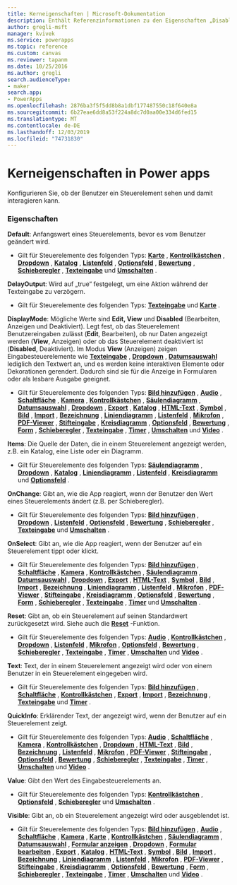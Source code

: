 ```yaml
---
title: Kerneigenschaften | Microsoft-Dokumentation
description: Enthält Referenzinformationen zu den Eigenschaften „Disabled“, „Visible“ und „ReadOnly“.
author: gregli-msft
manager: kvivek
ms.service: powerapps
ms.topic: reference
ms.custom: canvas
ms.reviewer: tapanm
ms.date: 10/25/2016
ms.author: gregli
search.audienceType:
- maker
search.app:
- PowerApps
ms.openlocfilehash: 2876ba3f5f5dd8b8a1dbf177487550c18f640e8a
ms.sourcegitcommit: 6b27eae6dd8a53f224a8dc7d0aa00e334d6fed15
ms.translationtype: MT
ms.contentlocale: de-DE
ms.lasthandoff: 12/03/2019
ms.locfileid: "74731830"
---
```

# <a name="core-properties-in-power-apps"></a>Kerneigenschaften in Power apps
Konfigurieren Sie, ob der Benutzer ein Steuerelement sehen und damit interagieren kann.

### <a name="properties"></a>Eigenschaften
**Default**: Anfangswert eines Steuerelements, bevor es vom Benutzer geändert wird.

* Gilt für Steuerelemente des folgenden Typs: **[Karte](control-card.md)** , **[Kontrollkästchen](control-check-box.md)** , **[Dropdown](control-drop-down.md)** , **[Katalog](control-gallery.md)** , **[Listenfeld](control-list-box.md)** , **[Optionsfeld](control-radio.md)** , **[Bewertung](control-rating.md)** , **[Schieberegler](control-slider.md)** , **[Texteingabe](control-text-input.md)** und **[Umschalten](control-toggle.md)** .

**DelayOutput**: Wird auf „true“ festgelegt, um eine Aktion während der Texteingabe zu verzögern.

* Gilt für Steuerelemente des folgenden Typs: **[Texteingabe](control-text-input.md)** und **[Karte](control-card.md)** .

**DisplayMode**: Mögliche Werte sind **Edit, View** und **Disabled** (Bearbeiten, Anzeigen und Deaktiviert). Legt fest, ob das Steuerelement Benutzereingaben zulässt (**Edit**, Bearbeiten), ob nur Daten angezeigt werden (**View**, Anzeigen) oder ob das Steuerelement deaktiviert ist (**Disabled**, Deaktiviert).  Im Modus **View** (Anzeigen) zeigen Eingabesteuerelemente wie **[Texteingabe](control-text-input.md)** , **[Dropdown](control-drop-down.md)** , **[Datumsauswahl](control-date-picker.md)** lediglich den Textwert an, und es werden keine interaktiven Elemente oder Dekorationen gerendert.  Dadurch sind sie für die Anzeige in Formularen oder als lesbare Ausgabe geeignet.

* Gilt für Steuerelemente des folgenden Typs: **[Bild hinzufügen](control-add-picture.md)** , **[Audio](control-audio-video.md)** , **[Schaltfläche](control-button.md)** , **[Kamera](control-camera.md)** , **[Kontrollkästchen](control-check-box.md)** , **[Säulendiagramm](control-column-line-chart.md)** , **[Datumsauswahl](control-date-picker.md)** , **[Dropdown](control-drop-down.md)** , **[Export](control-export-import.md)** , **[Katalog](control-gallery.md)** , **[HTML-Text](control-html-text.md)** , **[Symbol](control-shapes-icons.md)** , **[Bild](control-image.md)** , **[Import](control-export-import.md)** , **[Bezeichnung](control-text-box.md)** , **[Liniendiagramm](control-column-line-chart.md)** , **[Listenfeld](control-list-box.md)** , **[Mikrofon](control-microphone.md)** , **[PDF-Viewer](control-pdf-viewer.md)** , **[Stifteingabe](control-pen-input.md)** , **[Kreisdiagramm](control-pie-chart.md)** , **[Optionsfeld](control-radio.md)** , **[Bewertung](control-rating.md)** , **[Form](control-shapes-icons.md)** , **[Schieberegler](control-slider.md)** , **[Texteingabe](control-text-input.md)** , **[Timer](control-timer.md)** , **[Umschalten](control-toggle.md)** und **[Video](control-audio-video.md)** .

**Items**: Die Quelle der Daten, die in einem Steuerelement angezeigt werden, z.B. ein Katalog, eine Liste oder ein Diagramm.

* Gilt für Steuerelemente des folgenden Typs: **[Säulendiagramm](control-column-line-chart.md)** , **[Dropdown](control-drop-down.md)** , **[Katalog](control-gallery.md)** , **[Liniendiagramm](control-column-line-chart.md)** , **[Listenfeld](control-list-box.md)** , **[Kreisdiagramm](control-pie-chart.md)** und **[Optionsfeld](control-radio.md)** .

**OnChange**: Gibt an, wie die App reagiert, wenn der Benutzer den Wert eines Steuerelements ändert (z.B. per Schieberegler).

* Gilt für Steuerelemente des folgenden Typs: **[Bild hinzufügen](control-add-picture.md)** , **[Dropdown](control-drop-down.md)** , **[Listenfeld](control-list-box.md)** , **[Optionsfeld](control-radio.md)** , **[Bewertung](control-rating.md)** , **[Schieberegler](control-slider.md)** , **[Texteingabe](control-text-input.md)** und **[Umschalten](control-toggle.md)** .

**OnSelect**: Gibt an, wie die App reagiert, wenn der Benutzer auf ein Steuerelement tippt oder klickt.

* Gilt für Steuerelemente des folgenden Typs: **[Bild hinzufügen](control-add-picture.md)** , **[Schaltfläche](control-button.md)** , **[Kamera](control-camera.md)** , **[Kontrollkästchen](control-check-box.md)** , **[Säulendiagramm](control-column-line-chart.md)** , **[Datumsauswahl](control-date-picker.md)** , **[Dropdown](control-drop-down.md)** , **[Export](control-export-import.md)** , **[HTML-Text](control-html-text.md)** , **[Symbol](control-shapes-icons.md)** , **[Bild](control-image.md)** , **[Import](control-export-import.md)** , **[Bezeichnung](control-text-box.md)** , **[Liniendiagramm](control-column-line-chart.md)** , **[Listenfeld](control-list-box.md)** , **[Mikrofon](control-microphone.md)** , **[PDF-Viewer](control-pdf-viewer.md)** , **[Stifteingabe](control-pen-input.md)** , **[Kreisdiagramm](control-pie-chart.md)** , **[Optionsfeld](control-radio.md)** , **[Bewertung](control-rating.md)** , **[Form](control-shapes-icons.md)** , **[Schieberegler](control-slider.md)** , **[Texteingabe](control-text-input.md)** , **[Timer](control-timer.md)**  und **[Umschalten](control-toggle.md)** .

**Reset**: Gibt an, ob ein Steuerelement auf seinen Standardwert zurückgesetzt wird.  Siehe auch die **[Reset](../functions/function-reset.md)** -Funktion.

* Gilt für Steuerelemente des folgenden Typs: **[Audio](control-audio-video.md)** , **[Kontrollkästchen](control-check-box.md)** , **[Dropdown](control-drop-down.md)** , **[Listenfeld](control-list-box.md)** , **[Mikrofon](control-microphone.md)** , **[Optionsfeld](control-radio.md)** , **[Bewertung](control-rating.md)** , **[Schieberegler](control-slider.md)** , **[Texteingabe](control-text-input.md)** , **[Timer](control-timer.md)** , **[Umschalten](control-toggle.md)** und **[Video](control-audio-video.md)** .

**Text**: Text, der in einem Steuerelement angezeigt wird oder von einem Benutzer in ein Steuerelement eingegeben wird.

* Gilt für Steuerelemente des folgenden Typs: **[Bild hinzufügen](control-add-picture.md)** , **[Schaltfläche](control-button.md)** , **[Kontrollkästchen](control-check-box.md)** , **[Export](control-export-import.md)** , **[Import](control-export-import.md)** , **[Bezeichnung](control-text-box.md)** , **[Texteingabe](control-text-input.md)** und **[Timer](control-timer.md)** .

**QuickInfo**: Erklärender Text, der angezeigt wird, wenn der Benutzer auf ein Steuerelement zeigt.

* Gilt für Steuerelemente des folgenden Typs: **[Audio](control-audio-video.md)** , **[Schaltfläche](control-button.md)** , **[Kamera](control-camera.md)** , **[Kontrollkästchen](control-check-box.md)** , **[Dropdown](control-drop-down.md)** , **[HTML-Text](control-html-text.md)** , **[Bild](control-image.md)** , **[Bezeichnung](control-text-box.md)** , **[Listenfeld](control-list-box.md)** , **[Mikrofon](control-microphone.md)** , **[PDF-Viewer](control-pdf-viewer.md)** , **[Stifteingabe](control-pen-input.md)** , **[Optionsfeld](control-radio.md)** , **[Bewertung](control-rating.md)** , **[Schieberegler](control-slider.md)** , **[Texteingabe](control-text-input.md)** , **[Timer](control-timer.md)** , **[Umschalten](control-toggle.md)** und **[Video](control-audio-video.md)** .

**Value**: Gibt den Wert des Eingabesteuerelements an.

* Gilt für Steuerelemente des folgenden Typs: **[Kontrollkästchen](control-check-box.md)** , **[Optionsfeld](control-radio.md)** , **[Schieberegler](control-slider.md)** und **[Umschalten](control-toggle.md)** .

**Visible**: Gibt an, ob ein Steuerelement angezeigt wird oder ausgeblendet ist.

* Gilt für Steuerelemente des folgenden Typs: **[Bild hinzufügen](control-add-picture.md)** , **[Audio](control-audio-video.md)** , **[Schaltfläche](control-button.md)** , **[Kamera](control-camera.md)** , **[Karte](control-card.md)** , **[Kontrollkästchen](control-check-box.md)** , **[Säulendiagramm](control-column-line-chart.md)** , **[Datumsauswahl](control-date-picker.md)** , **[Formular anzeigen](control-form-detail.md)** , **[Dropdown](control-drop-down.md)** , **[Formular bearbeiten](control-form-detail.md)** , **[Export](control-export-import.md)** , **[Katalog](control-gallery.md)** , **[HTML-Text](control-html-text.md)** , **[Symbol](control-shapes-icons.md)** , **[Bild](control-image.md)** , **[Import](control-export-import.md)** , **[Bezeichnung](control-text-box.md)** , **[Liniendiagramm](control-column-line-chart.md)** , **[Listenfeld](control-list-box.md)** , **[Mikrofon](control-microphone.md)** , **[PDF-Viewer](control-pdf-viewer.md)** , **[Stifteingabe](control-pen-input.md)** , **[Kreisdiagramm](control-pie-chart.md)** , **[Optionsfeld](control-radio.md)** , **[Bewertung](control-rating.md)** , **[Form](control-shapes-icons.md)** , **[Schieberegler](control-slider.md)** , **[Texteingabe](control-text-input.md)** , **[Timer](control-timer.md)** , **[Umschalten](control-toggle.md)** und **[Video](control-audio-video.md)** .

